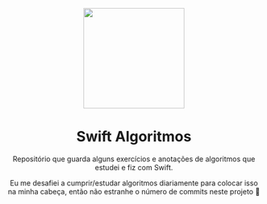 <p align="center">
  <a href="https://ant.design">
    <img width="200" src="https://github.com/raywenderlich/swift-algorithm-club/raw/master/Images/SwiftAlgorithm-410-transp.png">
  </a>
</p>
<h1 align="center">Swift Algoritmos</h1>

<p align="center"> Repositório que guarda alguns exercícios e anotações de algoritmos que estudei e fiz com Swift.</p>
<p align="center"> Eu me desafiei a cumprir/estudar algoritmos diariamente para colocar isso na minha cabeça, então não estranhe o número de commits neste projeto 🤯</p>

